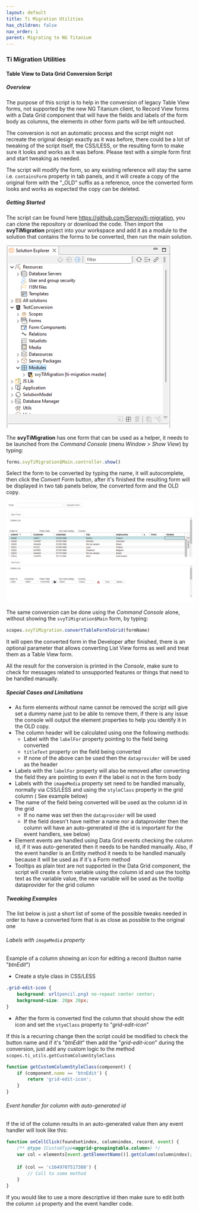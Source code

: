 ```yaml
---
layout: default
title: Ti Migration Utilities
has_children: false
nav_order: 1
parent: Migrating to NG Titanium
---
```




### Ti Migration Utilities

#### Table View to Data Grid Conversion Script

##### Overview

The purpose of this script is to help in the conversion of legacy Table View forms, not supported by the new NG Titanium client, to Record View forms with a Data Grid component that will have the fields and labels of the form body as columns, the elements in other form parts will be left untouched.

The conversion is not an automatic process and the script might not recreate the original design exactly as it was before, there could be a lot of tweaking of the script itself, the CSS/LESS, or the resulting form to make sure it looks and works as it was before. Please test with a simple form first and start tweaking as needed.

The script will modify the form, so any existing reference will stay the same i.e. `containsForm` property in tab panels, and it will create a copy of the original form with the "_OLD" suffix as a reference, once the converted form looks and works as expected the copy can be deleted.

##### Getting Started

The script can be found here https://github.com/Servoy/ti-migration, you can clone the repository or download the code. Then import the **svyTiMigration** project into your workspace and add it as a module to the solution that contains the forms to be converted, then run the main solution.

![](/images/ti-migration-utils-solution-explorer.png)

The **svyTiMigration** has one form that can be used as a helper, it needs to be launched from the *Command Console* (menu *Window > Show View*) by typing:

```javascript
forms.svyTiMigration$Main.controller.show()
```

Select the form to be converted by typing the name, it will autocomplete, then click the *Convert Form* button, after it's finished the resulting form will be displayed in two tab panels below, the converted form and the OLD copy.

![](/images/ti-migration-utils-helper-form.png)

The same conversion can be done using the *Command Console* alone, without showing the `svyTiMigration$Main` form, by typing:

```javascript
scopes.svyTiMigration.convertTableFormToGrid(formName)
```

It will open the converted form in the Developer after finished, there is an optional parameter that allows converting List View forms as well and treat them as a Table View form.

All the result for the conversion is printed in the *Console*, make sure to check for messages related to unsupported features or things that need to be handled manually.

##### Special Cases and Limitations

- As form elements without name cannot be removed the script will give set a dummy name just to be able to remove them, if there is any issue the console will output the element properties to help you identify it in the OLD copy.
- The column header will be calculated using one the following methods:
  - Label with the `labelFor` property pointing to the field being converted
  - `titleText` property on the field being converted
  - If none of the above can be used then the `dataprovider` will be used as the header
- Labels with the `labelFor` property will also be removed after converting the field they are pointing to even if the label is not in the form body
- Labels with the `imageMedia` property set need to be handled manually, normally via CSS/LESS and using the `styleClass` property in the grid column ( See example below)
- The name of the field being converted will be used as the column id in the grid
  - If no name was set then the `dataprovider` will be used
  - If the field doesn't have neither a name nor a dataprovider then the column will have an auto-generated id (the id is important for the event handlers, see below)
- Element events are handled using Data Grid events checking the column id, if it was auto-generated then it needs to be handled manually. Also, if the event handler is an Entity method it needs to be handled manually because it will be used as if it's a Form method
- Tooltips as plain text are not supported in the Data Grid component, the script will create a form variable using the column id and use the tooltip text as the variable value, the new variable will be used as the tooltip dataprovider for the grid column

##### Tweaking Examples

The list below is just a short list of some of the possible tweaks needed in order to have a converted form that is as close as possible to the original one

###### Labels with `imageMedia` property

Example of a column showing an icon for editing a record (button name "*btnEdit*")

- Create a style class in CSS/LESS

```css
.grid-edit-icon {
    background: url(pencil.png) no-repeat center center;
    background-size: 20px 20px;
}
```

- After the form is converted find the column that should show the edit icon and set the `styeClass` property to "*grid-edit-icon*"

If this is a recurring change then the script could be modified to check the button name and if it's "*btnEdit*" then add the "*grid-edit-icon*" during the conversion, just add any custom logic to the method `scopes.ti_utils.getCustomColumnStyleClass`

```javascript
function getCustomColumnStyleClass(component) {
	if (component.name == 'btnEdit') {
		return 'grid-edit-icon';
	}
}
```

###### Event handler for column with auto-generated id

If the id of the column results in an auto-generated value then any event handler will look like this:

```javascript
function onCellClick(foundsetindex, columnindex, record, event) {
	/** @type {CustomType<aggrid-groupingtable.column>} */
	var col = elements[event.getElementName()].getColumn(columnindex);

	if (col == 'c1649707517388') {
        // Call to some method
    }
}
```

If you would like to use a more descriptive id then make sure to edit both the column `id` property and the event handler code.

